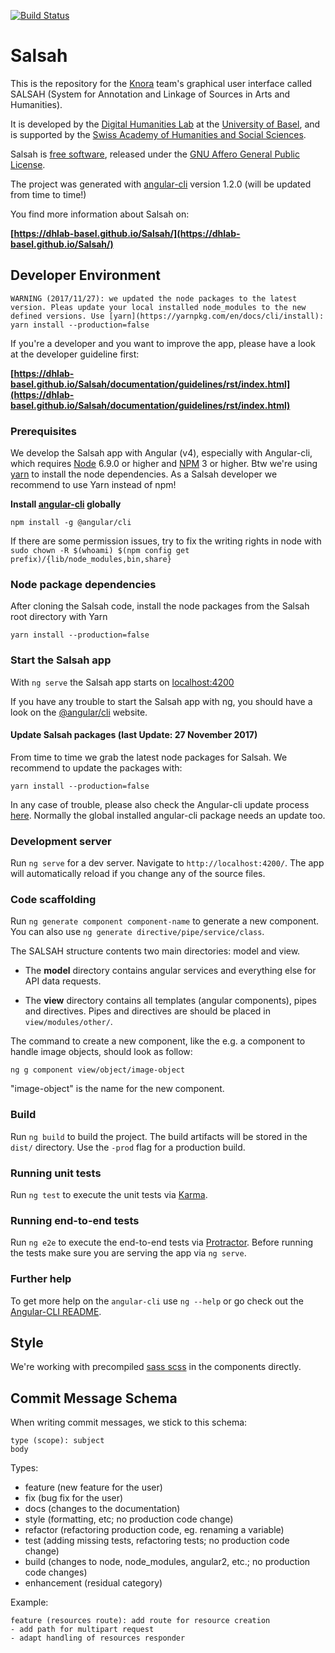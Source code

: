 [![Build Status](https://travis-ci.org/dhlab-basel/Salsah.svg?branch=develop)](https://travis-ci.org/dhlab-basel/Salsah)

# Salsah

This is the repository for the [Knora](https://github.com/dhlab-basel/Knora) team's 
graphical user interface called SALSAH (System for Annotation and Linkage of Sources in Arts and Humanities).

It is developed by the [Digital Humanities Lab](http://www.dhlab.unibas.ch/) at the [University of Basel](https://www.unibas.ch/en.html), and is supported by the [Swiss Academy of Humanities and Social Sciences](http://www.sagw.ch/en/sagw.html).

Salsah is [free software](http://www.gnu.org/philosophy/free-sw.en.html), released under the [GNU Affero General Public License](http://www.gnu.org/licenses/agpl-3.0.en.html).

The project was generated with [angular-cli](https://github.com/angular/angular-cli) version 1.2.0 (will be updated from time to time!)

You find more information about Salsah on: 

**[https://dhlab-basel.github.io/Salsah/](https://dhlab-basel.github.io/Salsah/)**


## Developer Environment

```
WARNING (2017/11/27): we updated the node packages to the latest version. Pleas update your local installed node_modules to the new defined versions. Use [yarn](https://yarnpkg.com/en/docs/cli/install): yarn install --production=false
```

If you're a developer and you want to improve the app, please have a look at the developer guideline first:

**[https://dhlab-basel.github.io/Salsah/documentation/guidelines/rst/index.html](https://dhlab-basel.github.io/Salsah/documentation/guidelines/rst/index.html)**

### Prerequisites

We develop the Salsah app with Angular (v4), especially with Angular-cli, which requires [Node](https://nodejs.org/en/download/) 6.9.0 or higher and [NPM](https://www.npmjs.com) 3 or higher. Btw we're using [yarn](https://yarnpkg.com/en/docs/cli/install) to install the node dependencies. As a Salsah developer we recommend to use Yarn instead of npm!

**Install [angular-cli](https://github.com/angular/angular-cli) globally**

`npm install -g @angular/cli`

If there are some permission issues, try to fix the writing rights in node with `sudo chown -R $(whoami) $(npm config get prefix)/{lib/node_modules,bin,share}`

### Node package dependencies 
After cloning the Salsah code, install the node packages from the Salsah root directory with Yarn

`yarn install --production=false`

### Start the Salsah app
With `ng serve` the Salsah app starts on [localhost:4200](http://localhost:4200)

If you have any trouble to start the Salsah app with ng, you should have a look on the [@angular/cli](https://cli.angular.io) website.

#### Update Salsah packages (last Update: 27 November 2017)
From time to time we grab the latest node packages for Salsah. 
We recommend to update the packages with:

`yarn install --production=false`

In any case of trouble, please also check the Angular-cli update process [here](https://github.com/angular/angular-cli#updating-angular-cli). Normally the global installed angular-cli package needs an update too. 

### Development server
Run `ng serve` for a dev server. Navigate to `http://localhost:4200/`. The app will automatically reload if you change any of the source files.

### Code scaffolding

Run `ng generate component component-name` to generate a new component. You can also use `ng generate directive/pipe/service/class`.

The SALSAH structure contents two main directories: model and view.
* The **model** directory contains angular services and everything else for API data requests.

* The **view** directory contains all templates (angular components), pipes and directives. Pipes and directives are should be placed in `view/modules/other/`. 

The command to create a new component, like the e.g. a component to handle image objects, should look as follow:
  
 `ng g component view/object/image-object`
 
"image-object" is the name for the new component.


### Build

Run `ng build` to build the project. The build artifacts will be stored in the `dist/` directory. Use the `-prod` flag for a production build.

### Running unit tests

Run `ng test` to execute the unit tests via [Karma](https://karma-runner.github.io).

### Running end-to-end tests

Run `ng e2e` to execute the end-to-end tests via [Protractor](http://www.protractortest.org/).
Before running the tests make sure you are serving the app via `ng serve`.

### Further help

To get more help on the `angular-cli` use `ng --help` or go check out the [Angular-CLI README](https://github.com/angular/angular-cli/blob/master/README.md).

## Style
We're working with precompiled [sass scss](http://sass-lang.com/) in the components directly. 


## Commit Message Schema

When writing commit messages, we stick to this schema:

```
type (scope): subject
body
```


Types:

- feature (new feature for the user)
- fix (bug fix for the user)
- docs (changes to the documentation)
- style (formatting, etc; no production code change)
- refactor (refactoring production code, eg. renaming a variable)
- test (adding missing tests, refactoring tests; no production code change)
- build (changes to node, node_modules, angular2, etc.; no production code changes)
- enhancement (residual category)

Example:

```
feature (resources route): add route for resource creation
- add path for multipart request
- adapt handling of resources responder

```
